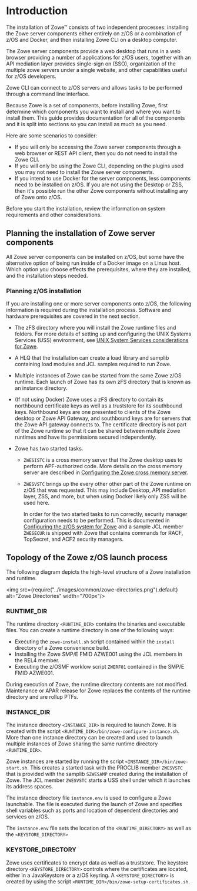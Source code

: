 # Introduction

The installation of Zowe&trade; consists of two independent processes: installing the Zowe server components either entirely on z/OS or a combination of z/OS and Docker, and then installing Zowe CLI on a desktop computer.  

The Zowe server components provide a web desktop that runs in a web browser providing a number of applications for z/OS users, together with an API mediation layer provides single-sign on (SSO), organization of the multiple zowe servers under a single website, and other capabilities useful for z/OS developers. 

Zowe CLI can connect to z/OS servers and allows tasks to be performed through a command line interface.

Because Zowe is a set of components, before installing Zowe, first determine which components you want to install and where you want to install them. This guide provides documentation for all of the components and it is split into sections so you can install as much as you need.

Here are some scenarios to consider:

- If you will only be accessing the Zowe server components through a web browser or REST API client, then you do not need to install the Zowe CLI.
- If you will only be using the Zowe CLI, depending on the plugins used you may not need to install the Zowe server components.
- If you intend to use Docker for the server components, less components need to be installed on z/OS. If you are not using the Desktop or ZSS, then it's possible run the other Zowe components without installing any of Zowe onto z/OS.

Before you start the installation, review the information on system requirements and other considerations.

## Planning the installation of Zowe server components

All Zowe server components can be installed on z/OS, but some have the alternative option of being run inside of a Docker image on a Linux host.
Which option you choose effects the prerequisites, where they are installed, and the installation steps needed.

### Planning z/OS installation

If you are installing one or more server components onto z/OS, the following information is required during the installation process. Software and hardware prerequisites are covered in the next section.

- The zFS directory where you will install the Zowe runtime files and folders.  For more details of setting up and configuring the UNIX Systems Services (USS) environment, see [UNIX System Services considerations for Zowe](configure-uss.md).

- A HLQ that the installation can create a load library and samplib containing load modules and JCL samples required to run Zowe.

- Multiple instances of Zowe can be started from the same Zowe z/OS runtime.  Each launch of Zowe has its own zFS directory that is known as an instance directory.  

- (If not using Docker) Zowe uses a zFS directory to contain its northbound certificate keys as well as a truststore for its southbound keys.  Northbound keys are one presented to clients of the Zowe desktop or Zowe API Gateway, and southbound keys are for servers that the Zowe API gateway connects to.  The certificate directory is not part of the Zowe runtime so that it can be shared between multiple Zowe runtimes and have its permissions secured independently. 

- Zowe has two started tasks.
   - `ZWESISTC` is a cross memory server that the Zowe desktop uses to perform APF-authorized code. More details on the cross memory server are described in [Configuring the Zowe cross memory server](configure-xmem-server.md). 
   - `ZWESVSTC` brings up the every other other part of the Zowe runtime on z/OS that was requested. This may include Desktop, API mediation layer, ZSS, and more, but when using Docker likely only ZSS will be used here.
   
     In order for the two started tasks to run correctly, security manager configuration needs to be performed.  This is documented in [Configuring the z/OS system for Zowe](configure-zos-system.md) and a sample JCL member `ZWESECUR` is shipped with Zowe that contains commands for RACF, TopSecret, and ACF2 security managers.  

## Topology of the Zowe z/OS launch process

The following diagram depicts the high-level structure of a Zowe installation and runtime.  

<img src={require("../images/common/zowe-directories.png").default} alt="Zowe Directories" width="700px"/> 

### RUNTIME_DIR

The runtime directory `<RUNTIME_DIR>` contains the binaries and executable files. You can create a runtime directory in one of the following ways:
- Executing the `zowe-install.sh` script contained within the `install` directory of a Zowe convenience build.  
- Installing the Zowe SMP/E FMID AZWE001 using the JCL members in the REL4 member.
- Executing the z/OSMF worklow script `ZWERF01` contained in the SMP/E FMID AZWE001.

During execution of Zowe, the runtime directory contents are not modified.  Maintenance or APAR release for Zowe replaces the contents of the runtime directory and are rollup PTFs.  

### INSTANCE_DIR

The instance directory `<INSTANCE_DIR>` is required to launch Zowe.  It is created with the script `<RUNTIME_DIR>/bin/zowe-configure-instance.sh`.  More than one instance directory can be created and used to launch multiple instances of Zowe sharing the same runtime directory `<RUNTIME_DIR>`.

Zowe instances are started by running the script `<INSTANCE_DIR>/bin/zowe-start.sh`.  This creates a started task with the PROCLIB member `ZWESVSTC` that is provided with the samplib `SZWESAMP` created during the installation of Zowe.  The JCL member `ZWESVSTC` starts a USS shell under which it launches its address spaces.  

The instance directory file `instance.env` is used to configure a Zowe launchable.  The file is executed during the launch of Zowe and specifies shell variables such as ports and location of dependent directories and services on z/OS.  

The `instance.env` file sets the location of the `<RUNTIME_DIRECTORY>` as well as the `<KEYSTORE_DIRECTORY>`

### KEYSTORE_DIRECTORY

Zowe uses certificates to encrypt data as well as a truststore.  The keystore directory `<KEYSTORE_DIRECTORY>` controls where the certificates are located, either in a JavaKeystore or a z/OS keyring.  A `<KEYSTORE_DIRECTORY>` is created by using the script `<RUNTIME_DIR>/bin/zowe-setup-certificates.sh`.  

